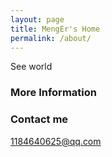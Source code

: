 ```yaml
---
layout: page
title: MengEr's Home
permalink: /about/
---
```


See world

### More Information


### Contact me

[1184640625@qq.com](mailto:email@domain.com)
